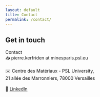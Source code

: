 ```yaml
---
layout: default
title: Contact
permalink: /contact/
---
```


## Get in touch

<p>
    Contact<br>
    📥 pierre.kerfriden at minesparis.psl.eu<br> <br>
    ✉️ Centre des Matériaux - PSL University,<br>
    21 allée des Marronniers, 78000 Versailles<br> <br>
    💼 <a href="https://www.linkedin.com/in/pierrekerfriden/?originalSubdomain=fr">LinkedIn</a>
</p>
